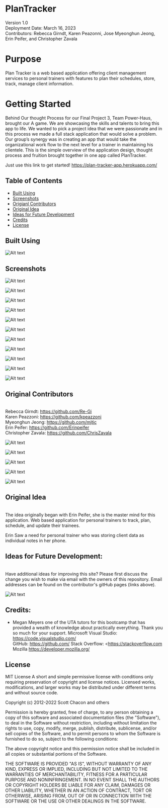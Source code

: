 # PlanTracker

Version 1.0 \
Deployment Date: March 16, 2023  \
Contributors: Rebecca Girndt, Karen Peazonni, Jose Myeonghun Jeong, Erin Peifer, and Christopher Zavala



# Purpose

Plan Tracker is a web based application offering client management services to personal trainers  with features to plan their  schedules, store, track, manage client information. 


# Getting Started

Behind Our thought Process for our Final Project 3, Team Power-Haus,  brought our A game. We are showcasing the skills and talents to bring this app to life. We wanted to pick a project idea that we were passionate and in this process we made a full stack application that would solve a problem. Our group’s synergy was in creating an app that would take the organizational work flow to the next level for a trainer in maintaining his clientele. This is the simple overview of the application design, thought process and fruition brought together in one app called PlanTracker. 

Just use this link to get started! https://plan-tracker-app.herokuapp.com/


## Table of Contents  
  * [Built Using](#builtusing)
  * [Screenshots](#screenshots)
  * [Origianl Contributors](#origianlcontributors)
  * [Original Idea](#originalidea)
  * [Ideas for Future Development](#ideasforfuturedevelopment)
  * [Credits](#credits)
  * [License](#license)


## Built Using

![Alt text](client/src/assets/Technologies%20used.png)


## Screenshots

![Alt text](client/src/assets/homepage1.png)

![Alt text](client/src/assets/homepage2.png)

![Alt text](client/src/assets/login.png)

![Alt text](client/src/assets/dashboard.png)

![Alt text](client/src/assets/single%20client.png)

![Alt text](client/src/assets/update%20client.png)

![Alt text](client/src/assets/schedule%20appt.png)

![Alt text](client/src/assets/add%20workout.png)

![Alt text](client/src/assets/workout%20added.png)

![Alt text](client/src/assets/all%20clients.png)

![Alt text](client/src/assets/full%20schedule.png)




## Original Contributors
 \
Rebecca Girndt: <https://github.com/Re-Gi> \
Karen Peazzoni: https://github.com/kpeazzoni \
Myeonghun Jeong: https://github.com/mjtic \
Erin Peifer: https://github.com/Erinpeifer \
Christopher Zavala: <https://github.com/ChrisZavala> 

![Alt text](client/src/assets/Rebecca.png)

![Alt text](client/src/assets/karen.png)

![Alt text](client/src/assets/MJ.png)

![Alt text](client/src/assets/Erin.png)

![Alt text](client/src/assets/Chris.png)

## Original Idea

\
The idea originally began with Erin Peifer, she is the master mind for this application. 
Web based application for personal trainers to track, plan, schedule, and update their trainees.

Erin Saw a need for personal trainer who was storing client data as individual notes in her phone. 


## Ideas for Future Development:
\
Have additional ideas for improving this site? Please first discuss the change you wish to make via email with the owners of this repository. Email addresses can be found on the contributor's gitHub pages (links above).

![Alt text](client/src/assets/future%20dev.png)

## Credits:
- Megan Meyers one of the UTA tutors for this bootcamp that has provided a wealth of knowledge about practically everything. Thank you so much for your support. 
Microsoft Visual Studio: <https://code.visualstudio.com/> \
GitHub: <https://github.com/>
Stack Overflow: <https://stackoverflow.com
Mozilla https://developer.mozilla.org/

## License

MIT License A short and simple permissive license with conditions only requiring preservation of copyright and license notices. Licensed works, modifications, and larger works may be distributed under different terms and without source code.

Copyright (c) 2012-2022 Scott Chacon and others

Permission is hereby granted, free of charge, to any person obtaining a copy of this software and associated documentation files (the "Software"), to deal in the Software without restriction, including without limitation the rights to use, copy, modify, merge, publish, distribute, sublicense, and/or sell copies of the Software, and to permit persons to whom the Software is furnished to do so, subject to the following conditions:

The above copyright notice and this permission notice shall be included in all copies or substantial portions of the Software.

THE SOFTWARE IS PROVIDED "AS IS", WITHOUT WARRANTY OF ANY KIND, EXPRESS OR IMPLIED, INCLUDING BUT NOT LIMITED TO THE WARRANTIES OF MERCHANTABILITY, FITNESS FOR A PARTICULAR PURPOSE AND NONINFRINGEMENT. IN NO EVENT SHALL THE AUTHORS OR COPYRIGHT HOLDERS BE LIABLE FOR ANY CLAIM, DAMAGES OR OTHER LIABILITY, WHETHER IN AN ACTION OF CONTRACT, TORT OR OTHERWISE, ARISING FROM, OUT OF OR IN CONNECTION WITH THE SOFTWARE OR THE USE OR OTHER DEALINGS IN THE SOFTWARE.